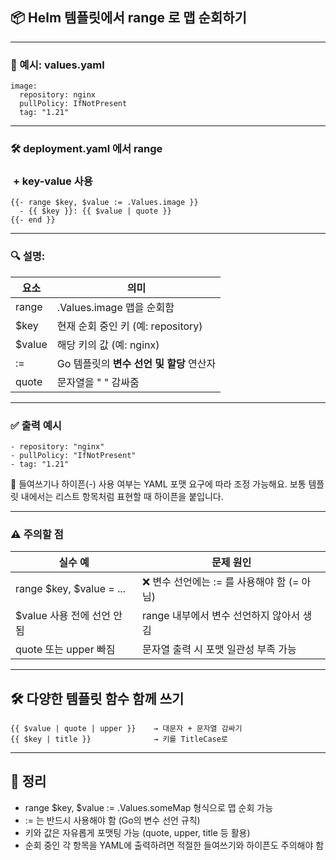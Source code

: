 
## **📦 Helm 템플릿에서 range 로 맵 순회하기**

---

### **🧾 예시: values.yaml**

```
image:
  repository: nginx
  pullPolicy: IfNotPresent
  tag: "1.21"
```

---

### **🛠 deployment.yaml 에서 range**

###  **+ key-value 사용**

```
{{- range $key, $value := .Values.image }}
  - {{ $key }}: {{ $value | quote }}
{{- end }}
```


---

### **🔍 설명:**

|**요소**|**의미**|
|---|---|
|range|.Values.image 맵을 순회함|
|$key|현재 순회 중인 키 (예: repository)|
|$value|해당 키의 값 (예: nginx)|
|:=|Go 템플릿의 **변수 선언 및 할당** 연산자|
|quote|문자열을 " " 감싸줌|

---

### **✅ 출력 예시**

```
- repository: "nginx"
- pullPolicy: "IfNotPresent"
- tag: "1.21"
```

📌 들여쓰기나 하이픈(-) 사용 여부는 YAML 포맷 요구에 따라 조정 가능해요. 보통 템플릿 내에서는 리스트 항목처럼 표현할 때 하이픈을 붙입니다.

---

### **⚠️ 주의할 점**

|**실수 예**|**문제 원인**|
|---|---|
|range $key, $value = ...|❌ 변수 선언에는 := 를 사용해야 함 (= 아님)|
|$value 사용 전에 선언 안 됨|range 내부에서 변수 선언하지 않아서 생김|
|quote 또는 upper 빠짐|문자열 출력 시 포맷 일관성 부족 가능|

---

## **🛠 다양한 템플릿 함수 함께 쓰기**

```
{{ $value | quote | upper }}    → 대문자 + 문자열 감싸기
{{ $key | title }}              → 키를 TitleCase로
```


---

## **📌 정리**

- range $key, $value := .Values.someMap 형식으로 맵 순회 가능
- := 는 반드시 사용해야 함 (Go의 변수 선언 규칙)
- 키와 값은 자유롭게 포맷팅 가능 (quote, upper, title 등 활용)
- 순회 중인 각 항목을 YAML에 출력하려면 적절한 들여쓰기와 하이픈도 주의해야 함
